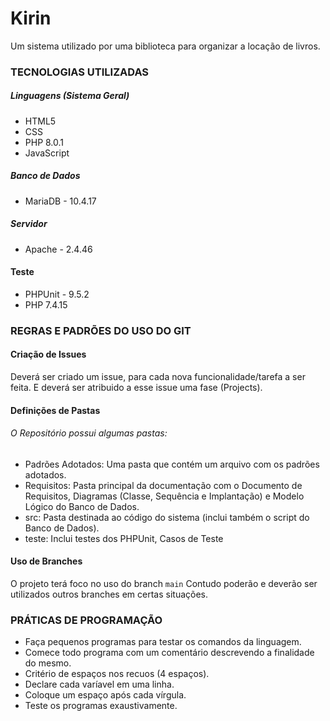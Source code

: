 # Kirin
Um sistema utilizado por uma biblioteca para organizar a locação de livros.

### TECNOLOGIAS UTILIZADAS
##### Linguagens (Sistema Geral)
- HTML5
- CSS
- PHP 8.0.1
- JavaScript
##### Banco de Dados
- MariaDB - 10.4.17
##### Servidor
- Apache - 2.4.46
#### Teste
- PHPUnit - 9.5.2
- PHP 7.4.15

### REGRAS E PADRÕES DO USO DO GIT
#### Criação de Issues
Deverá ser criado um issue, para cada nova funcionalidade/tarefa a ser feita. E deverá ser atribuido a esse issue uma fase (Projects).

#### Definições de Pastas
###### O Repositório possui algumas pastas:
- Padrões Adotados: Uma pasta que contém um arquivo com os padrões adotados.
- Requisitos: Pasta principal da documentação com o Documento de Requisitos, Diagramas (Classe, Sequência e Implantação) e Modelo Lógico do Banco de Dados.
- src: Pasta destinada ao código do sistema (inclui também o script do Banco de Dados).
- teste: Inclui testes dos PHPUnit, Casos de Teste

#### Uso de Branches
O projeto terá foco no uso do branch ```main``` 
Contudo poderão e deverão ser utilizados outros branches em certas situações.

### PRÁTICAS DE PROGRAMAÇÃO
- Faça pequenos programas para testar os comandos da linguagem.
- Comece todo programa com um comentário descrevendo a finalidade do mesmo.
- Critério de espaços nos recuos (4 espaços).
- Declare cada varíavel em uma linha.
- Coloque um espaço após cada vírgula.
- Teste os programas exaustivamente.
